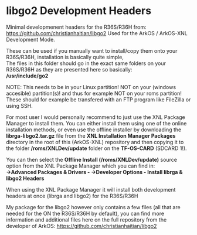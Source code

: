 # libgo2 Development Headers
Minimal developmenent headers for the R36S/R36H from: https://github.com/christianhaitian/libgo2
Used for the ArkOS / ArkOS-XNL Development Mode.   
  
These can be used if you manually want to install/copy them onto your R36S/R36H, installation is basically quite simple,  
The files in this folder should go in the exact same folders on your R36S/R36H as they are presented here so basically:  
<strong>/usr/include/go2</strong>  
  
NOTE: This needs to be in your Linux partition! NOT on your (windows accesible) partition(s)! and thus for example NOT on your roms partition! These should for example be transfered with an FTP program like FileZilla or using SSH.
  
For most user I would personally recommend to just use the XNL Package Manager to install them. You can either install them using one of the online installation methods, or even use the offline installer by downloading the <strong>librga-libgo2.tar.gz</strong> file from the <strong>XNL Installation Manager Packages</strong> directory in the root of this (ArkOS-XNL) repository and then copying it to the folder <strong>/roms/XNLDev/update</strong> folder on the <strong>TF-OS-CARD</strong> (SDCARD 1!).  

You can then select the <strong>Offline Install (/roms/XNLDev/update)</strong> source option from the XNL Package Manager which you can find in:  
<strong>->Advanced Packages & Drivers - ->Developer Options - Install librga & libgo2 Headers</strong>  
  
When using the XNL Package Manager it will install both development headers at once (librga and libgo2) for the R36S/R36H  


My package for the libgo2 however only contains a few files (all that are needed for the ON the R36S/R36H by default), you can find more information and additional files here on the full repository from the developer of ArkOS: https://github.com/christianhaitian/libgo2
